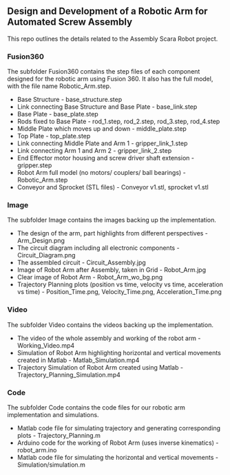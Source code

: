 ## Design and Development of a Robotic Arm for Automated Screw Assembly

This repo outlines the details related to the Assembly Scara Robot project. 

### Fusion360
The subfolder Fusion360 contains the step files of each component designed for the robotic arm using Fusion 360. It also has the full model, with the file name Robotic_Arm.step.

 - Base Structure - base_structure.step
 - Link connecting Base Structure and Base Plate - base_link.step
 - Base Plate - base_plate.step
 - Rods fixed to Base Plate - rod_1.step, rod_2.step, rod_3.step, rod_4.step
 - Middle Plate which moves up and down - middle_plate.step
 - Top Plate - top_plate.step
 - Link connecting Middle Plate and Arm 1 - gripper_link_1.step
 - Link connecting Arm 1 and Arm 2 - gripper_link_2.step
 - End Effector motor housing and screw driver shaft extension - gripper.step
 - Robot Arm full model (no motors/ couplers/ ball bearings) - Robotic_Arm.step
 - Conveyor and Sprocket (STL files) - Conveyor v1.stl, sprocket v1.stl

### Image
The subfolder Image contains the images backing up the implementation.

 - The design of the arm, part highlights from different perspectives - Arm_Design.png
 - The circuit diagram including all electronic components - Circuit_Diagram.png
 - The assembled circuit - Circuit_Assembly.jpg
 - Image of Robot Arm after Assembly, taken in Grid - Robot_Arm.jpg
 - Clear image of Robot Arm - Robot_Arm_wo_bg.png
 - Trajectory Planning plots (position vs time, velocity vs time, acceleration vs time) - Position_Time.png, Velocity_Time.png, Acceleration_Time.png

### Video
The subfolder Video contains the videos backing up the implementation.

 - The video of the whole assembly and working of the robot arm - Working_Video.mp4
 - Simulation of Robot Arm highlighting horizontal and vertical movements created in Matlab - Matlab_Simulation.mp4
 - Trajectory Simulation of Robot Arm created using Matlab - Trajectory_Planning_Simulation.mp4

### Code
The subfolder Code contains the code files for our robotic arm implementation and simulations.

 - Matlab code file for simulating trajectory and generating corresponding plots - Trajectory_Planning.m
 - Arduino code for the working of Robot Arm (uses inverse kinematics) - robot_arm.ino
 - Matlab code file for simulating the horizontal and vertical movements - Simulation/simulation.m
